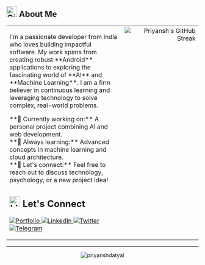 <h2><img src="https://cdn.jsdelivr.net/gh/devicons/devicon/icons/github/github-original.svg" alt="GitHub" width="28"> About Me</h2>
<table width="100%">
  <tr>
    <td width="60%" valign="top">
      <p>
        I'm a passionate developer from India who loves building impactful software. My work spans from creating robust **Android** applications to exploring the fascinating world of **AI** and **Machine Learning**. I am a firm believer in continuous learning and leveraging technology to solve complex, real-world problems.
      </p>
      <p>
        **🚀 Currently working on:** A personal project combining AI and web development. <br>
        **🌱 Always learning:** Advanced concepts in machine learning and cloud architecture. <br>
        **💬 Let's connect:** Feel free to reach out to discuss technology, psychology, or a new project idea!
      </p>
      <h2><img src="https://cdn.jsdelivr.net/gh/devicons/devicon/icons/linkedin/linkedin-original.svg" alt="LinkedIn" width="28"> Let's Connect</h2>
      <p>
        <a href="https://priyanshdatyal-me.web.app/" target="_blank">
          <img src="https://img.shields.io/badge/Portfolio-28A745?style=for-the-badge&logo=vercel&logoColor=white" alt="Portfolio" />
        </a>
        <a href="https://www.linkedin.com/in/priyansh-datyal-9a2448193/" target="_blank">
          <img src="https://img.shields.io/badge/LinkedIn-0077B5?style=for-the-badge&logo=linkedin&logoColor=white" alt="LinkedIn" />
        </a>
        <a href="https://twitter.com/priyanshdatyal" target="_blank">
          <img src="https://img.shields.io/badge/Twitter-1DA1F2?style=for-the-badge&logo=twitter&logoColor=white" alt="Twitter" />
        </a>
        <a href="https://telegram.me/Priyansh_Datyal" target="_blank">
          <img src="https://img.shields.io/badge/Telegram-2CA5E0?style=for-the-badge&logo=telegram&logoColor=white" alt="Telegram" />
        </a>
      </p>
    </td>
    <td width="40%" valign="top">
      <div align="right">
        <img src="https://github-readme-streak-stats.herokuapp.com/?user=priyanshdatyal&theme=default" alt="Priyansh's GitHub Streak" />
      </div>
    </td>
  </tr>
</table>

---

<p align="center">
  <img src="https://komarev.com/ghpvc/?username=priyanshdatyal&label=Profile%20Visits%20&color=000000&style=for-the-badge" alt="priyanshdatyal" />
</p>


